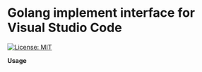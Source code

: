 # Golang implement interface for Visual Studio Code

[![License: MIT](https://img.shields.io/badge/License-MIT-brightgreen.svg)](https://opensource.org/licenses/MIT)

**Usage**
